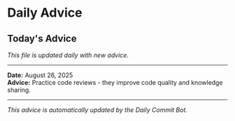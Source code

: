 # Daily Advice

## Today's Advice
*This file is updated daily with new advice.*

---

**Date:** August 26, 2025  
**Advice:** Practice code reviews - they improve code quality and knowledge sharing.

---

*This advice is automatically updated by the Daily Commit Bot.*
